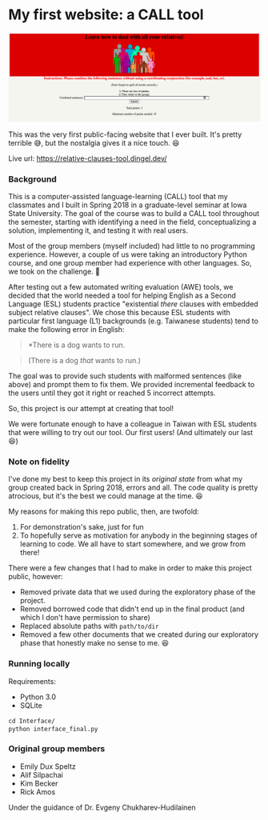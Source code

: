 # My first website: a CALL tool

![image Screenshot](./screenshot.png)

This was the very first public-facing website that I ever built. It's pretty terrible :sweat_smile:, but the nostalgia gives it a nice touch. :satisfied:

Live url: https://relative-clauses-tool.dingel.dev/

### Background

This is a computer-assisted language-learning (CALL) tool that my classmates and I built in Spring 2018 in a graduate-level seminar at Iowa State University. The goal of the course was to build a CALL tool throughout the semester, starting with identifying a need in the field, conceptualizing a solution, implementing it, and testing it with real users.

Most of the group members (myself included) had little to no programming experience. However, a couple of us were taking an introductory Python course, and one group member had experience with other languages. So, we took on the challenge. :muscle:

After testing out a few automated writing evaluation (AWE) tools, we decided that the world needed a tool for helping English as a Second Language (ESL) students practice "existential _there_ clauses with embedded subject relative clauses". We chose this because ESL students with particular first language (L1) backgrounds (e.g. Taiwanese students) tend to make the following error in English:

> \*There is a dog wants to run.

> (There is a dog _that_ wants to run.)

The goal was to provide such students with malformed sentences (like above) and prompt them to fix them. We provided incremental feedback to the users until they got it right or reached 5 incorrect attempts.

So, this project is our attempt at creating that tool!

We were fortunate enough to have a colleague in Taiwan with ESL students that were willing to try out our tool. Our first users! (And ultimately our last :satisfied:)

### Note on fidelity

I've done my best to keep this project in its _original state_ from what my group created back in Spring 2018, errors and all. The code quality is pretty atrocious, but it's the best we could manage at the time. :laughing:

My reasons for making this repo public, then, are twofold:

1. For demonstration's sake, just for fun
1. To hopefully serve as motivation for anybody in the beginning stages of learning to code. We all have to start somewhere, and we grow from there!

There were a few changes that I had to make in order to make this project public, however:

- Removed private data that we used during the exploratory phase of the project.
- Removed borrowed code that didn't end up in the final product (and which I don't have permission to share)
- Replaced absolute paths with `path/to/dir`
- Removed a few other documents that we created during our exploratory phase that honestly make no sense to me. :laughing:

### Running locally

Requirements:

- Python 3.0
- SQLite

```
cd Interface/
python interface_final.py
```
### Original group members
- Emily Dux Speltz
- Alif Silpachai
- Kim Becker
- Rick Amos

Under the guidance of Dr. Evgeny Chukharev-Hudilainen
